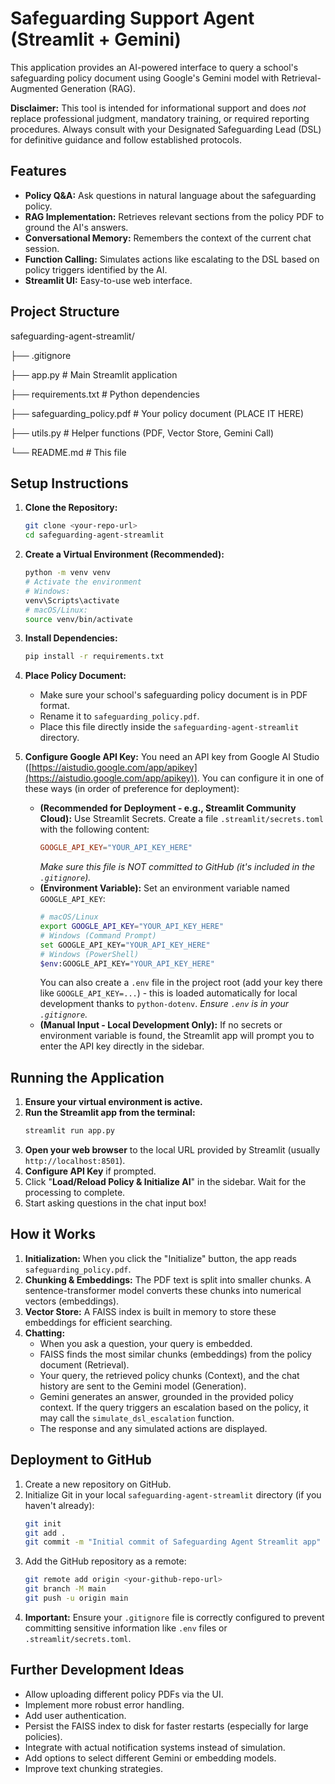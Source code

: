 # Safeguarding Support Agent (Streamlit + Gemini)

This application provides an AI-powered interface to query a school's safeguarding policy document using Google's Gemini model with Retrieval-Augmented Generation (RAG).

**Disclaimer:** This tool is intended for informational support and does *not* replace professional judgment, mandatory training, or required reporting procedures. Always consult with your Designated Safeguarding Lead (DSL) for definitive guidance and follow established protocols.

## Features

* **Policy Q&A:** Ask questions in natural language about the safeguarding policy.
* **RAG Implementation:** Retrieves relevant sections from the policy PDF to ground the AI's answers.
* **Conversational Memory:** Remembers the context of the current chat session.
* **Function Calling:** Simulates actions like escalating to the DSL based on policy triggers identified by the AI.
* **Streamlit UI:** Easy-to-use web interface.

## Project Structure
safeguarding-agent-streamlit/ 

 ├── .gitignore
 
 ├── app.py                   # Main Streamlit application
 
 ├── requirements.txt         # Python dependencies
 
 ├── safeguarding_policy.pdf  # Your policy document (PLACE IT HERE)
 
 ├── utils.py                 # Helper functions (PDF, Vector Store, Gemini Call)
 
 └── README.md                # This file


## Setup Instructions

1.  **Clone the Repository:**
    ```bash
    git clone <your-repo-url>
    cd safeguarding-agent-streamlit
    ```

2.  **Create a Virtual Environment (Recommended):**
    ```bash
    python -m venv venv
    # Activate the environment
    # Windows:
    venv\Scripts\activate
    # macOS/Linux:
    source venv/bin/activate
    ```

3.  **Install Dependencies:**
    ```bash
    pip install -r requirements.txt
    ```

4.  **Place Policy Document:**
    * Make sure your school's safeguarding policy document is in PDF format.
    * Rename it to `safeguarding_policy.pdf`.
    * Place this file directly inside the `safeguarding-agent-streamlit` directory.

5.  **Configure Google API Key:** You need an API key from Google AI Studio ([https://aistudio.google.com/app/apikey](https://aistudio.google.com/app/apikey)). You can configure it in one of these ways (in order of preference for deployment):
    * **(Recommended for Deployment - e.g., Streamlit Community Cloud):** Use Streamlit Secrets. Create a file `.streamlit/secrets.toml` with the following content:
        ```toml
        GOOGLE_API_KEY="YOUR_API_KEY_HERE"
        ```
        *Make sure this file is NOT committed to GitHub (it's included in the `.gitignore`).*
    * **(Environment Variable):** Set an environment variable named `GOOGLE_API_KEY`:
        ```bash
        # macOS/Linux
        export GOOGLE_API_KEY="YOUR_API_KEY_HERE"
        # Windows (Command Prompt)
        set GOOGLE_API_KEY="YOUR_API_KEY_HERE"
        # Windows (PowerShell)
        $env:GOOGLE_API_KEY="YOUR_API_KEY_HERE"
        ```
        You can also create a `.env` file in the project root (add your key there like `GOOGLE_API_KEY=...`) - this is loaded automatically for local development thanks to `python-dotenv`. *Ensure `.env` is in your `.gitignore`.*
    * **(Manual Input - Local Development Only):** If no secrets or environment variable is found, the Streamlit app will prompt you to enter the API key directly in the sidebar.

## Running the Application

1.  **Ensure your virtual environment is active.**
2.  **Run the Streamlit app from the terminal:**
    ```bash
    streamlit run app.py
    ```
3.  **Open your web browser** to the local URL provided by Streamlit (usually `http://localhost:8501`).
4.  **Configure API Key** if prompted.
5.  Click "**Load/Reload Policy & Initialize AI**" in the sidebar. Wait for the processing to complete.
6.  Start asking questions in the chat input box!

## How it Works

1.  **Initialization:** When you click the "Initialize" button, the app reads `safeguarding_policy.pdf`.
2.  **Chunking & Embeddings:** The PDF text is split into smaller chunks. A sentence-transformer model converts these chunks into numerical vectors (embeddings).
3.  **Vector Store:** A FAISS index is built in memory to store these embeddings for efficient searching.
4.  **Chatting:**
    * When you ask a question, your query is embedded.
    * FAISS finds the most similar chunks (embeddings) from the policy document (Retrieval).
    * Your query, the retrieved policy chunks (Context), and the chat history are sent to the Gemini model (Generation).
    * Gemini generates an answer, grounded in the provided policy context. If the query triggers an escalation based on the policy, it may call the `simulate_dsl_escalation` function.
    * The response and any simulated actions are displayed.

## Deployment to GitHub

1.  Create a new repository on GitHub.
2.  Initialize Git in your local `safeguarding-agent-streamlit` directory (if you haven't already):
    ```bash
    git init
    git add .
    git commit -m "Initial commit of Safeguarding Agent Streamlit app"
    ```
3.  Add the GitHub repository as a remote:
    ```bash
    git remote add origin <your-github-repo-url>
    git branch -M main
    git push -u origin main
    ```
4.  **Important:** Ensure your `.gitignore` file is correctly configured to prevent committing sensitive information like `.env` files or `.streamlit/secrets.toml`.

## Further Development Ideas

* Allow uploading different policy PDFs via the UI.
* Implement more robust error handling.
* Add user authentication.
* Persist the FAISS index to disk for faster restarts (especially for large policies).
* Integrate with actual notification systems instead of simulation.
* Add options to select different Gemini or embedding models.
* Improve text chunking strategies.
